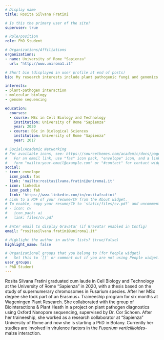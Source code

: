 ```yaml
---
# Display name
title: Rosita Silvana Fratini

# Is this the primary user of the site?
superuser: true

# Role/position
role: PhD Student

# Organizations/Affiliations
organizations:
- name: University of Rome "Sapienza" 
  url: "http://www.uniroma1.it"

# Short bio (displayed in user profile at end of posts)
bio: My research interests include plant pathogenic fungi and genomics.

interests:
- plant-pathogen interaction
- molecular biology
- genome sequencing

education:
  courses:
  - course: MSc in Cell Biology and Technology 
    institution: University of Rome "Sapienza"
    year: 2020
  - course: BSc in Biological Sciences
    institution: University of Rome "Sapienza"
    year: 2017

# Social/Academic Networking
# For available icons, see: https://sourcethemes.com/academic/docs/page-builder/#icons
#   For an email link, use "fas" icon pack, "envelope" icon, and a link in the
#   form "mailto:your-email@example.com" or "#contact" for contact widget.
social:
- icon: envelope
  icon_pack: fas
  link: 'mailto:rositasilvana.fratini@uniroma1.it'
- icon: linkedin
  icon_pack: fab
  link: 'https://www.linkedin.com/in/rositafratini'
# Link to a PDF of your resume/CV from the About widget.
# To enable, copy your resume/CV to `static/files/cv.pdf` and uncomment the lines below.
# - icon: cv
#   icon_pack: ai
#   link: files/cv.pdf

# Enter email to display Gravatar (if Gravatar enabled in Config)
email: “rositasilvana.fratini@uniroma1.it"

# Highlight the author in author lists? (true/false)
highlight_name: false

# Organizational groups that you belong to (for People widget)
#   Set this to `[]` or comment out if you are not using People widget.
user_groups:
- PhD Student
---
```


Rosita Silvana Fratini graduated cum laude in Cell Biology and Technology at the University of Rome “Sapienza” in 2020, 
with a thesis based on the study of supernumerary chromosomes in Fusarium species.
After her MSc degree she took part of an Erasmus+ Traineeship program for six months at Wageningen Plant Research. 
She collaborated with the group of Biointeractions & Plant Heath in a project on plant pathogen diagnostics using 
Oxford Nanopore sequencing, supervised by Dr. Cor Schoen. After her traineeship, she worked as a research collaborator 
at “Sapienza” University of Rome and now she is starting a PhD in Botany. Currently her studies are involved in virulence
 factors in the *Fusarium verticillioides*-maize interaction.

